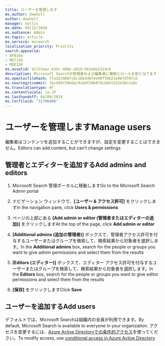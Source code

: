 ```yaml
---
title: ユーザーを管理します
ms.author: dawholl
author: dawholl
manager: kellis
ms.date: 09/12/2018
ms.audience: Admin
ms.topic: article
ms.service: mssearch
localization_priority: Priority
search.appverid:
- BFB160
- MET150
- MOE150
ms.assetid: 41723aec-435c-400e-a818-6b1e8a1324c0
description: Microsoft Searchの管理者および編集者に権限とロールを割り当てます
ms.openlocfilehash: 7fa32c008fcbc1bb436f4e90ff0621ed87df8fc6
ms.sourcegitcommit: 1bc499c59b6ec9cbdf3db0fdcb8d1252e36cce0c
ms.translationtype: HT
ms.contentlocale: ja-JP
ms.lasthandoff: 04/09/2019
ms.locfileid: "31746408"
---
```

# <a name="manage-users"></a><span data-ttu-id="c53e2-103">ユーザーを管理します</span><span class="sxs-lookup"><span data-stu-id="c53e2-103">Manage users</span></span>

<span data-ttu-id="c53e2-104">編集者はコンテンツを追加することができますが、設定を変更することはできません。</span><span class="sxs-lookup"><span data-stu-id="c53e2-104">Editors can add content, but can't change settings</span></span>
  
## <a name="add-admins-and-editors"></a><span data-ttu-id="c53e2-105">管理者とエディターを追加する</span><span class="sxs-lookup"><span data-stu-id="c53e2-105">Add admins and editors</span></span>

1. <span data-ttu-id="c53e2-106">Microsoft Search 管理ポータルに移動します</span><span class="sxs-lookup"><span data-stu-id="c53e2-106">Go to the Microsoft Search Admin portal</span></span>
    
2. <span data-ttu-id="c53e2-107">ナビゲーション ウィンドウで、**[ユーザー &amp; アクセス許可]** をクリックします</span><span class="sxs-lookup"><span data-stu-id="c53e2-107">In the navigation pane, click **Users &amp; permissions**</span></span>
    
3. <span data-ttu-id="c53e2-108">ページの上部にある **[Add admin or editor (管理者またはエディターの追加)]** をクリックします</span><span class="sxs-lookup"><span data-stu-id="c53e2-108">At the top of the page, click **Add admin or editor**</span></span>
    
4. <span data-ttu-id="c53e2-109">**[Additional admins (追加の管理者)]** ボックスで、管理者アクセス許可を付与するユーザーまたはグループを検索して、検索結果から対象者を選択します。</span><span class="sxs-lookup"><span data-stu-id="c53e2-109">In the **Additional admins** box, search for the people or groups you want to give admin permissions and select them from the results</span></span> 
    
5. <span data-ttu-id="c53e2-110">**[Editors (エディター)]** ボックスで、エディター アクセス許可を付与するユーザーまたはグループを検索して、検索結果から対象者を選択します。</span><span class="sxs-lookup"><span data-stu-id="c53e2-110">In the **Editors** box, search for the people or groups you want to give editor permissions and select them from the results</span></span> 
    
6. <span data-ttu-id="c53e2-111">**[保存]** をクリックします</span><span class="sxs-lookup"><span data-stu-id="c53e2-111">Click **Save**</span></span>
    
## <a name="add-users"></a><span data-ttu-id="c53e2-112">ユーザーを追加する</span><span class="sxs-lookup"><span data-stu-id="c53e2-112">Add users</span></span>

<span data-ttu-id="c53e2-113">デフォルトでは、Microsoft Searchは組織内の全員が利用できます。</span><span class="sxs-lookup"><span data-stu-id="c53e2-113">By default, Microsoft Search is available to everyone in your organization.</span></span> <span data-ttu-id="c53e2-114">アクセスを変更するには、[Azure Active Directoryでの条件的アクセス](https://docs.microsoft.com/ja-JP/azure/active-directory/conditional-access/overview)を使ってください。</span><span class="sxs-lookup"><span data-stu-id="c53e2-114">To modify access, use [conditional access in Azure Active Directory](https://docs.microsoft.com/ja-JP/azure/active-directory/conditional-access/overview).</span></span>